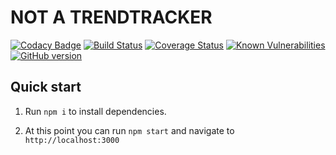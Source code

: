 # NOT A TRENDTRACKER
[![Codacy Badge](https://api.codacy.com/project/badge/Grade/92ab695a6dc842f3b886ecd7666c27a9)](https://www.codacy.com/app/domenic.colandrea/not-a-trendtracker?utm_source=github.com&amp;utm_medium=referral&amp;utm_content=DomenicoColandrea86/not-a-trendtracker&amp;utm_campaign=Badge_Grade)
[![Build Status](https://travis-ci.org/DomenicoColandrea86/not-a-trendtracker.svg?branch=master)](https://travis-ci.org/DomenicoColandrea86/not-a-trendtracker)
[![Coverage Status](https://coveralls.io/repos/github/DomenicoColandrea86/not-a-trendtracker/badge.svg?branch=master)](https://coveralls.io/github/DomenicoColandrea86/not-a-trendtracker?branch=master)
[![Known Vulnerabilities](https://snyk.io/test/github/DomenicoColandrea86/not-a-trendtracker/badge.svg?targetFile=package.json)](https://snyk.io/test/github/DomenicoColandrea86/not-a-trendtracker?targetFile=package.json)
[![GitHub version](https://badge.fury.io/gh/DomenicoColandrea86%2Fnot-a-trendtracker.svg)](https://badge.fury.io/gh/DomenicoColandrea86%2Fnot-a-trendtracker)

## Quick start

1. Run `npm i` to install dependencies.

2. At this point you can run `npm start` and navigate to `http://localhost:3000`
